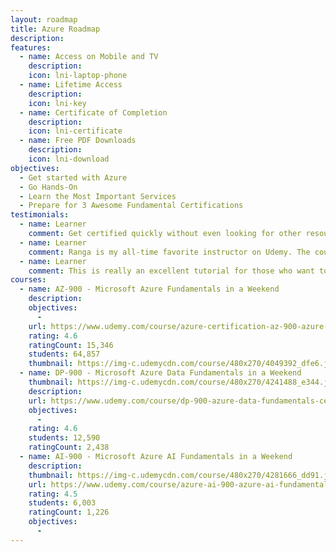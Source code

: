 ```yaml
---
layout: roadmap
title: Azure Roadmap
description:
features:
  - name: Access on Mobile and TV
    description: 
    icon: lni-laptop-phone
  - name: Lifetime Access
    description: 
    icon: lni-key
  - name: Certificate of Completion
    description: 
    icon: lni-certificate
  - name: Free PDF Downloads
    description: 
    icon: lni-download
objectives:
  - Get started with Azure
  - Go Hands-On 
  - Learn the Most Important Services
  - Prepare for 3 Awesome Fundamental Certifications
testimonials:
  - name: Learner
    comment: Get certified quickly without even looking for other resources. Just watch videos for 2 days and appeared for the exam and cleared the exam.
  - name: Learner
    comment: Ranga is my all-time favorite instructor on Udemy. The course is well structured.
  - name: Learner
    comment: This is really an excellent tutorial for those who want to learn what Azure is. Kudos to Tutor.
courses:
  - name: AZ-900 - Microsoft Azure Fundamentals in a Weekend
    description:
    objectives:
      - 
    url: https://www.udemy.com/course/azure-certification-az-900-azure-fundamentals/?couponCode=JUL2023
    rating: 4.6
    ratingCount: 15,346
    students: 64,857
    thumbnail: https://img-c.udemycdn.com/course/480x270/4049392_dfe6.jpg
  - name: DP-900 - Microsoft Azure Data Fundamentals in a Weekend
    thumbnail: https://img-c.udemycdn.com/course/480x270/4241488_e344.jpg
    description:
    url: https://www.udemy.com/course/dp-900-azure-data-fundamentals-certification/?couponCode=JUL2023
    objectives:
      - 
    rating: 4.6
    students: 12,590
    ratingCount: 2,438
  - name: AI-900 - Microsoft Azure AI Fundamentals in a Weekend
    description:
    thumbnail: https://img-c.udemycdn.com/course/480x270/4281666_dd91.jpg
    url: https://www.udemy.com/course/azure-ai-900-azure-ai-fundamentals/?couponCode=JUL2023
    rating: 4.5
    students: 6,003
    ratingCount: 1,226
    objectives:
      - 
---
```

